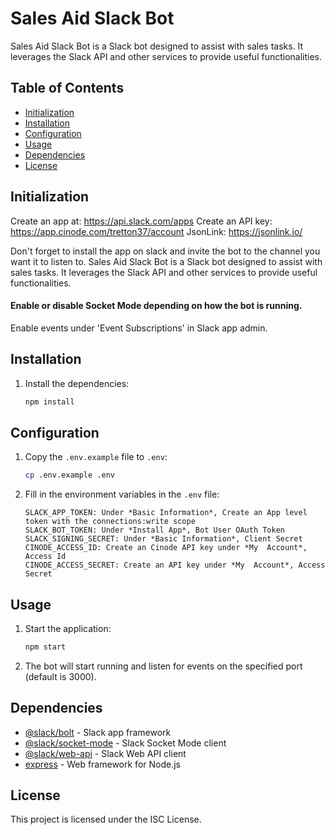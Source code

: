 # Sales Aid Slack Bot

Sales Aid Slack Bot is a Slack bot designed to assist with sales tasks. It leverages the Slack API and other services to provide useful functionalities.

## Table of Contents

- [Initialization](#initialization)
- [Installation](#installation)
- [Configuration](#configuration)
- [Usage](#usage)
- [Dependencies](#dependencies)
- [License](#license)

## Initialization

Create an app at: https://api.slack.com/apps
Create an API key: https://app.cinode.com/tretton37/account
JsonLink: https://jsonlink.io/

Don't forget to install the app on slack and invite the bot to the channel you want it to listen to.
Sales Aid Slack Bot is a Slack bot designed to assist with sales tasks. It leverages the Slack API and other services to provide useful functionalities.

#### Enable or disable Socket Mode depending on how the bot is running.

Enable events under 'Event Subscriptions' in Slack app admin.

## Installation

1. Install the dependencies:
   ```sh
   npm install
   ```

## Configuration

1. Copy the `.env.example` file to `.env`:

   ```sh
   cp .env.example .env
   ```

2. Fill in the environment variables in the `.env` file:

   ```env
   SLACK_APP_TOKEN: Under *Basic Information*, Create an App level token with the connections:write scope
   SLACK_BOT_TOKEN: Under *Install App*, Bot User OAuth Token
   SLACK_SIGNING_SECRET: Under *Basic Information*, Client Secret
   CINODE_ACCESS_ID: Create an Cinode API key under *My  Account*, Access Id
   CINODE_ACCESS_SECRET: Create an API key under *My  Account*, Access Secret
   ```

## Usage

1. Start the application:

   ```sh
   npm start
   ```

2. The bot will start running and listen for events on the specified port (default is 3000).

## Dependencies

- [@slack/bolt](https://www.npmjs.com/package/@slack/bolt) - Slack app framework
- [@slack/socket-mode](https://www.npmjs.com/package/@slack/socket-mode) - Slack Socket Mode client
- [@slack/web-api](https://www.npmjs.com/package/@slack/web-api) - Slack Web API client
- [express](https://www.npmjs.com/package/express) - Web framework for Node.js

## License

This project is licensed under the ISC License.
